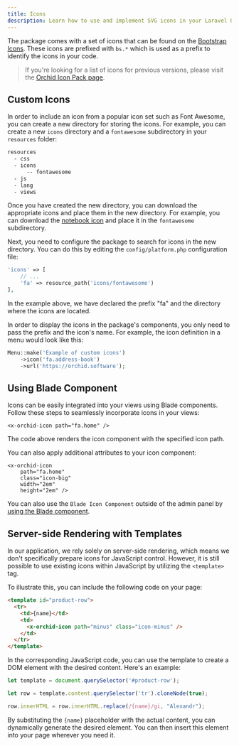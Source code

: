 ```yaml
---
title: Icons
description: Learn how to use and implement SVG icons in your Laravel Orchid projects with the detailed documentation on the "SVG Icons" page. Discover best practices and troubleshooting tips for adding custom SVG icons to your application.
---
```


The package comes with a set of icons that can be found on the [Bootstrap Icons](https://icons.getbootstrap.com/). 
These icons are prefixed with `bs.*` which is used as a prefix to identify the icons in your code.

> If you're looking for a list of icons for previous versions, please visit the [Orchid Icon Pack page](/en/docs/orchid-icons).

## Custom Icons

In order to include an icon from a popular icon set such as Font Awesome, you can create a new directory for storing the icons. For example, you can create a new `icons` directory and a `fontawesome` subdirectory in your `resources` folder:

```bash
resources
  - css 
  - icons
      -- fontawesome 
  - js
  - lang
  - views
```

Once you have created the new directory, you can download the appropriate icons and place them in the new directory. For example, you can download the [notebook icon](https://github.com/FortAwesome/Font-Awesome/blob/ce084cb3463f15fd6b001eb70622d00a0e43c56c/svgs/solid/address-book.svg) and place it in the `fontawesome` subdirectory.


Next, you need to configure the package to search for icons in the new directory. You can do this by editing the `config/platform.php` configuration file:


```php
'icons' => [
    // ...
    'fa' => resource_path('icons/fontawesome')
],
```

In the example above, we have declared the prefix "fa" and the directory where the icons are located.

In order to display the icons in the package's components, you only need to pass the prefix and the icon's name. For example, the icon definition in a menu would look like this:

```php
Menu::make('Example of custom icons')
    ->icon('fa.address-book')
    ->url('https://orchid.software');
```


## Using Blade Component

Icons can be easily integrated into your views using Blade components. Follow these steps to seamlessly incorporate icons in your views:

```blade
<x-orchid-icon path="fa.home" />
```
The code above renders the icon component with the specified icon path.

You can also apply additional attributes to your icon component:

```blade
<x-orchid-icon 
    path="fa.home" 
    class="icon-big" 
    width="2em" 
    height="2em" />
```

You can also use the `Blade Icon Component` outside of the admin panel by [using the Blade component](https://github.com/orchidsoftware/blade-icons).

## Server-side Rendering with Templates

In our application, we rely solely on server-side rendering, which means we don't specifically prepare icons for JavaScript control. However, it is still possible to use existing icons within JavaScript by utilizing the `<template>` tag.

To illustrate this, you can include the following code on your page:

```html
<template id="product-row">
  <tr>
    <td>{name}</td>
    <td>
      <x-orchid-icon path="minus" class="icon-minus" />
    </td>
  </tr>
</template>
```

In the corresponding JavaScript code, you can use the template to create a DOM element with the desired content. Here's an example:

```javascript
let template = document.querySelector('#product-row');

let row = template.content.querySelector('tr').cloneNode(true);

row.innerHTML = row.innerHTML.replace(/{name}/gi, "Alexandr");
```

By substituting the `{name}` placeholder with the actual content, you can dynamically generate the desired element. You can then insert this element into your page wherever you need it.
